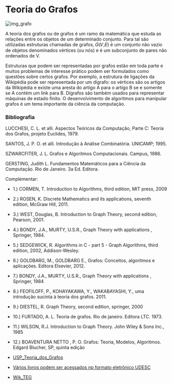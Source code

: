 
# Teoria do Grafos

![img_grafo](https://github.com/hertonnn/UDESC_Ciencia_da_Computacao/blob/master/utils/img/img_grafo.png)

A teoria dos grafos ou de grafos é um ramo da matemática que estuda as relações entre os objetos de um determinado conjunto. Para tal são utilizadas estruturas chamadas de grafos, 𝐺(𝑉,𝐸)
é um conjunto não vazio de objetos denominados vértices (ou nós) e é um subconjunto de pares não ordenados de V.

Estruturas que podem ser representadas por grafos estão em toda parte e muitos problemas de interesse prático podem ser formulados como questões sobre certos grafos. Por exemplo, a estrutura de ligações da Wikipédia pode ser representada por um dígrafo: os vértices são os artigos da Wikipédia e existe uma aresta do artigo A para o artigo B se e somente se A contém um link para B. Dígrafos são também usados para representar máquinas de estado finito. O desenvolvimento de algoritmos para manipular grafos é um tema importante da ciência da computação.


### Bibliografia

LUCCHESI, C. L. et alli. Aspectos Teóricos da Computação, Parte C: Teoria dos Grafos, projeto Euclides, 1979.

SANTOS, J. P. O. et alli. Introdução à Análise Combinatória. UNICAMP; 1995.

SZWARCFITER, J. L. Grafos e Algoritmos Computacionais. Campus, 1986.

GERSTING, Judith L. Fundamentos Matemáticos para a Ciência da Computação. Rio de Janeiro. 3a Ed. Editora.

Complementar:

- 1.) CORMEN, T. Introduction to Algorithms, third edition, MIT press, 2009
- 2.) ROSEN, K. Discrete Mathematics and its applications, seventh edition, McGraw Hill, 2011.
- 3.) WEST, Douglas, B. Introduction to Graph Theory, second edition, Pearson, 2001.
- 4.) BONDY, J.A., MURTY, U.S.R., Graph Theory with applications , Springer, 1984.
- 5.) SEDGEWICK, R. Algorithms in C - part 5 - Graph Algorithms, third edition, 2002, Addison-Wesley.
- 6.) GOLDBARG, M., GOLDBARG E., Grafos: Conceitos, algoritmos e aplicações. Editora Elsevier, 2012.
- 7.) BONDY, J.A., MURTY, U.S.R., Graph Theory with applications , Springer, 1984
- 8.) FEOFILOFF, P., KOHAYAKAWA, Y., WAKABAYASHI, Y., uma introdução sucinta à teoria dos grafos. 2011. 
- 9.) DIESTEL, R. Graph Theory, second edition, springer, 2000
- 10.) FURTADO, A. L. Teoria de grafos. Rio de janeiro. Editora LTC. 1973.
- 11.) WILSON, R.J. Introduction to Graph Theory. John Wiley & Sons Inc., 1985
- 12.) BOAVENTURA NETTO , P. O. Grafos: Teoria, Modelos, Algoritmos. Edgard Blucher, SP, quinta edição

- [USP_Teoria_dos_Grafos](www.ime.usp.br/~pf/teoriadosgrafos)
- [Vários livros podem ser acessados np formato eletrônico UDESC](https://www.udesc.br/bu/acervos/ebook)
- [Wik_TEG](https://pt.wikipedia.org/wiki/Teoria_dos_grafos)


